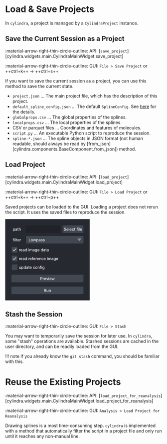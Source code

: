 # Load & Save Projects

In `cylindra`, a project is managed by a `CylindraProject` instance.

## Save the Current Session as a Project

:material-arrow-right-thin-circle-outline: API: [`save_project`][cylindra.widgets.main.CylindraMainWidget.save_project]

:material-arrow-right-thin-circle-outline: GUI: `File > Save Project` or ++ctrl+k++ &rarr; ++ctrl+s++

If you want to save the current session as a project, you can use this method to save
the current state.

- `project.json` ... The main project file, which has the description of this project.
- `default_spline_config.json` ... The default `SplineConfig`. See [here](configure.md)
  for the details.
- `globalprops.csv` ... The global properties of the splines.
- `localprops.csv` ... The local properties of the splines.
- CSV or parquet files ... Coordinates and features of molecules.
- `script.py` ... An executable Python script to reproduce the session.
- `spline-*.json` ... The spline objects in JSON format (not human readable, should
  always be read by [from_json][cylindra.components.BaseComponent.from_json]) method.

## Load Project

:material-arrow-right-thin-circle-outline: API: [`load_project`][cylindra.widgets.main.CylindraMainWidget.load_project]

:material-arrow-right-thin-circle-outline: GUI: `File > Load Project` or ++ctrl+k++ &rarr; ++ctrl+p++

Saved projects can be loaded to the GUI. Loading a project does not rerun the script.
It uses the saved files to reproduce the session.

![Load Project](../images/load_project.png)


## Stash the Session

:material-arrow-right-thin-circle-outline: GUI: `File > Stash`

You may want to temporarily save the session for later use. In `cylindra`, some "stash"
operations are available. Stashed sessions are cached in the user directory, and can be
readily loaded from the GUI.

!!! note
    If you already know the `git stash` command, you should be familiar with this.

# Reuse the Existing Projects

:material-arrow-right-thin-circle-outline: API: [`load_project_for_reanalysis`][cylindra.widgets.main.CylindraMainWidget.load_project_for_reanalysis]

:material-arrow-right-thin-circle-outline: GUI: `Analysis > Load Project for Reanalysis`

Drawing splines is a most time-consuming step. `cylindra` is implemented with a method
that automatically filter the script in a project file and only run until it reaches
any non-manual line.
